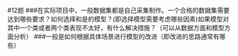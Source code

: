 #12题
###在实际项目中，一般数据集都是自己采集制作。一个合格的数据集需要达到哪些要求？如何选择和是的模型？(即选择模型需要考虑哪些因素)如果模型对其中一个类或者两个类表现不太好，有什么解决措施？（可以从数据方面和模型方面分析）
###一般是如何根据具体场景进行模型的改进（即改进的思路通常有哪些）
